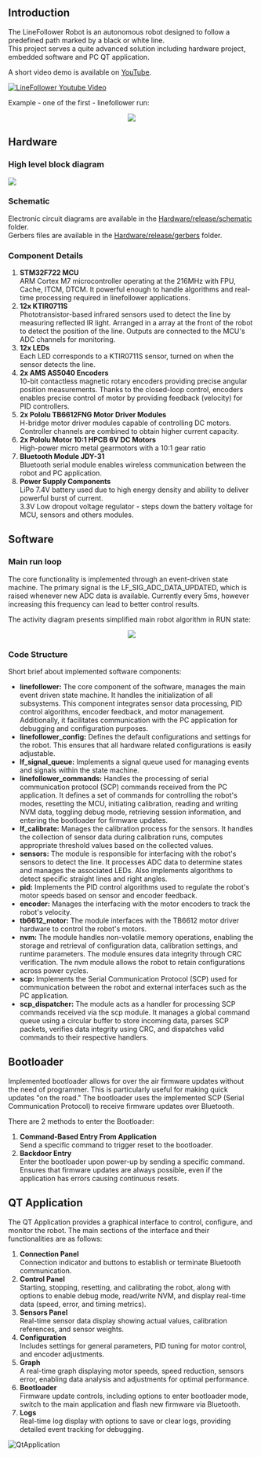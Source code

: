 ## Introduction

The LineFollower Robot is an autonomous robot designed to follow a predefined path marked by a black or white line.<br>
This project serves a quite advanced solution including hardware project, embedded software and PC QT application.

A short video demo is available on [YouTube](https://www.youtube.com/watch?v=Kh0NfI-lTgY).

[![LineFollower Youtube Video](Images/youtubeVideo.png)](https://www.youtube.com/watch?v=Kh0NfI-lTgY)

Example - one of the first - linefollower run:
<p align="center">
  <img src="Images/linefollowerGif.gif" />
</p>

## Hardware
### **High level block diagram**

[![](https://mermaid.ink/img/pako:eNqVlW1vmzAQx7-K5ddJGiCEBE2T8tB2VWHJIM2kOVXlBjdBAxw59tb04bvPxk0ChLYaL8Bnfvf33dkcz3BJIwJduGJ4swaz4SJbZEBeW3Gvp0Y0TUUWLzGPaQZQybzVrLqGiSCcUr5GhxHwaSQS8gaRLDrRntK_hN2FYrNJdgDlFtBWQdmLp9S568yRGgCn1ZmDIeacsCIUcnwfJ_ETYdadNUdWy5qDOU04XhEQkJVIMKesRhQ0my9K8qXZ_FoReT9sf3QDkLwV9KKYkWVeIS84zk7CkWn7355QfgeT7TJOdCRq3ZF3rZed-ZZ54ZgmOow-qFlIsi2VRdttOUkB0mZtJGozD_XJsS0yzEdwPbsK2o5hhMV6nI_1SzW4PfFT4Q7Go3K4BWo_pbjL6dUkB5XUSR7nmTpwzEOD0G532nsbeOSB35aQoIoE8WpdYTy14A-BI4a5YKQuvr3ax2SlyGMW_yEA5Y9CNXwq9y6flAnMht2uYV58v9R0KYUKHJzCxWQOtIfyR61S8Pau6liq_fSnf3aofzHa_-SD-pyVi45iIvhG8KObV5_3-w7VFbQ2XmVEQ_sNrlahHgtOztmxC32RHjeDYFZ3OEoNSHKqb-gYRzefEKXv8H327NBd8pJ8IlrqrrABU8JSHEeyPz8rzwXka5KSBXTlMMLs9wIuslfJYcFpuMuW0OVMkAZkVKzW0H3AyVZaYhNhTsYxloc73SMbnP2itGhC9xk-QtexW72O_PC6_b7TdtqW0YA76Bq9luUYdsfoO92-2XOM1wZ8yv3brb7V6Rt2z7ZkV-nZpnQgUSw3y9e_lvwP8_oPiOn1SA?type=png)](https://mermaid.live/edit#pako:eNqVlW1vmzAQx7-K5ddJGiCEBE2T8tB2VWHJIM2kOVXlBjdBAxw59tb04bvPxk0ChLYaL8Bnfvf33dkcz3BJIwJduGJ4swaz4SJbZEBeW3Gvp0Y0TUUWLzGPaQZQybzVrLqGiSCcUr5GhxHwaSQS8gaRLDrRntK_hN2FYrNJdgDlFtBWQdmLp9S568yRGgCn1ZmDIeacsCIUcnwfJ_ETYdadNUdWy5qDOU04XhEQkJVIMKesRhQ0my9K8qXZ_FoReT9sf3QDkLwV9KKYkWVeIS84zk7CkWn7355QfgeT7TJOdCRq3ZF3rZed-ZZ54ZgmOow-qFlIsi2VRdttOUkB0mZtJGozD_XJsS0yzEdwPbsK2o5hhMV6nI_1SzW4PfFT4Q7Go3K4BWo_pbjL6dUkB5XUSR7nmTpwzEOD0G532nsbeOSB35aQoIoE8WpdYTy14A-BI4a5YKQuvr3ax2SlyGMW_yEA5Y9CNXwq9y6flAnMht2uYV58v9R0KYUKHJzCxWQOtIfyR61S8Pau6liq_fSnf3aofzHa_-SD-pyVi45iIvhG8KObV5_3-w7VFbQ2XmVEQ_sNrlahHgtOztmxC32RHjeDYFZ3OEoNSHKqb-gYRzefEKXv8H327NBd8pJ8IlrqrrABU8JSHEeyPz8rzwXka5KSBXTlMMLs9wIuslfJYcFpuMuW0OVMkAZkVKzW0H3AyVZaYhNhTsYxloc73SMbnP2itGhC9xk-QtexW72O_PC6_b7TdtqW0YA76Bq9luUYdsfoO92-2XOM1wZ8yv3brb7V6Rt2z7ZkV-nZpnQgUSw3y9e_lvwP8_oPiOn1SA)

### **Schematic**
Electronic circuit diagrams are available in the [Hardware/release/schematic](Hardware/release/schematic) folder.<br>
Gerbers files are available in the [Hardware/release/gerbers](Hardware/release/gerbers) folder.

### **Component Details**
1. **STM32F722 MCU** <br>
ARM Cortex M7 microcontroller operating at the 216MHz with FPU, Cache, ITCM, DTCM. It powerful enough to handle algorithms and real-time processing required in linefollower applications.
3. **12x KTIR0711S** <br>
Phototransistor-based infrared sensors used to detect the line by measuring reflected IR light. Arranged in a array at the front of the robot to detect the position of the line. Outputs are connected to the MCU's ADC channels for monitoring.
4. **12x LEDs** <br>
Each LED corresponds to a KTIR0711S sensor, turned on when the sensor detects the line.
5. **2x AMS AS5040 Encoders** <br>
10-bit contactless magnetic rotary encoders providing precise angular position measurements. Thanks to the closed-loop control, encoders enables precise control of motor by providing feedback (velocity) for PID controllers.
6. **2x Pololu TB6612FNG Motor Driver Modules** <br>
H-bridge motor driver modules capable of controlling DC motors. Controller channels are combined to obtain higher current capacity.
7. **2x Pololu Motor 10:1 HPCB 6V DC Motors** <br>
High-power micro metal gearmotors with a 10:1 gear ratio
8. **Bluetooth Module JDY-31** <br>
Bluetooth serial module enables wireless communication between the robot and PC application.
9. **Power Supply Components** <br>
LiPo 7.4V battery used due to high energy density and ability to deliver powerful burst of current.<br>
3.3V Low dropout voltage regulator - steps down the battery voltage for MCU, sensors and others modules.

## Software

### **Main run loop**

The core functionality is implemented through an event-driven state machine. The primary signal is the LF_SIG_ADC_DATA_UPDATED, which is raised whenever new ADC data is available. Currently every 5ms, however increasing this frequency can lead to better control results.

The activity diagram presents simplified main robot algorithm in RUN state:
<p align="center">
  <img src="Images/mainStateMachineActivityDiagram.png" />
</p>


### **Code Structure**

Short brief about implemented software components:

- **linefollower:**
The core component of the software, manages the main event driven state machine. It handles the initialization of all subsystems. This component integrates sensor data processing, PID control algorithms, encoder feedback, and motor management. Additionally, it facilitates communication with the PC application for debugging and configuration purposes.
- **linefollower_config:**
Defines the default configurations and settings for the robot. This ensures that all hardware related configurations is easily adjustable.
- **lf_signal_queue:**
Implements a signal queue used for managing events and signals within the state machine.
- **linefollower_commands:**
Handles the processing of serial communication protocol (SCP) commands received from the PC application. It defines a set of commands for controlling the robot's modes, resetting the MCU, initiating calibration, reading and writing NVM data, toggling debug mode, retrieving session information, and entering the bootloader for firmware updates.
- **lf_calibrate:**
Manages the calibration process for the sensors. It handles the collection of sensor data during calibration runs, computes appropriate threshold values based on the collected values.
- **sensors:**
The module is responsible for interfacing with the robot's sensors to detect the line. It processes ADC data to determine states and manages the associated LEDs. Also implements algorithms to detect specific straight lines and right angles.
- **pid:**
Implements the PID control algorithms used to regulate the robot's motor speeds based on sensor and encoder feedback.
- **encoder:**
Manages the interfacing with the motor encoders to track the robot's velocity.
- **tb6612_motor:**
The module interfaces with the TB6612 motor driver hardware to control the robot's motors.
- **nvm:**
The module handles non-volatile memory operations, enabling the storage and retrieval of configuration data, calibration settings, and runtime parameters. The module ensures data integrity through CRC verification. The nvm module allows the robot to retain configurations across power cycles.
- **scp:**
Implements the Serial Communication Protocol (SCP) used for communication between the robot and external interfaces such as the PC application.
- **scp_dispatcher:**
The module acts as a handler for processing SCP commands received via the scp module. It manages a global command queue using a circular buffer to store incoming data, parses SCP packets, verifies data integrity using CRC, and dispatches valid commands to their respective handlers.

## Bootloader
Implemented bootloader allows for over the air firmware updates without the need of programmer. This is particularly useful for making quick updates "on the road." The bootloader uses the implemented SCP (Serial Communication Protocol) to receive firmware updates over Bluetooth.

There are 2 methods to enter the Bootloader:
1. **Command-Based Entry From Application** <br>
Send a specific command to trigger reset to the bootloader.
2. **Backdoor Entry** <br>
Enter the bootloader upon power-up by sending a specific command. Ensures that firmware updates are always possible, even if the application has errors causing continuous resets.

## **QT Application**

The QT Application provides a graphical interface to control, configure, and monitor the robot. The main sections of the interface and their functionalities are as follows:
1. **Connection Panel** <br>
Connection indicator and buttons to establish or terminate Bluetooth communication.
2. **Control Panel**<br>
Starting, stopping, resetting, and calibrating the robot, along with options to enable debug mode, read/write NVM, and display real-time data (speed, error, and timing metrics).
3. **Sensors Panel**<br>
Real-time sensor data display showing actual values, calibration references, and sensor weights.
4. **Configuration**<br>
Includes settings for general parameters, PID tuning for motor control, and encoder adjustments.
5. **Graph**<br>
A real-time graph displaying motor speeds, speed reduction, sensors error, enabling data analysis and adjustments for optimal performance.
6. **Bootloader**<br>
Firmware update controls, including options to enter bootloader mode, switch to the main application and flash new firmware via Bluetooth.
7. **Logs**<br>
Real-time log display with options to save or clear logs, providing detailed event tracking for debugging.

![QtApplication](Images/QtApplication.png)
